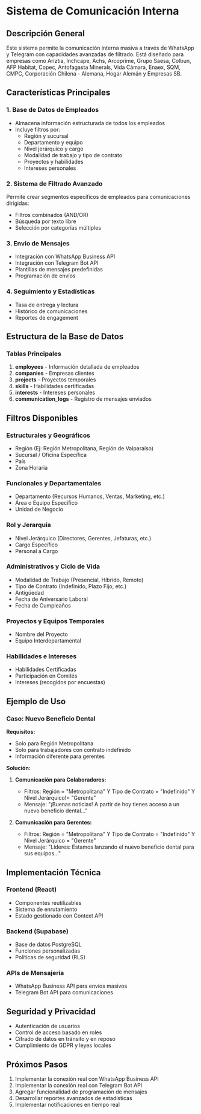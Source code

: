 # Sistema de Comunicación Interna

## Descripción General

Este sistema permite la comunicación interna masiva a través de WhatsApp y Telegram con capacidades avanzadas de filtrado. Está diseñado para empresas como Ariztia, Inchcape, Achs, Arcoprime, Grupo Saesa, Colbun, AFP Habitat, Copec, Antofagasta Minerals, Vida Cámara, Enaex, SQM, CMPC, Corporación Chilena - Alemana, Hogar Alemán y Empresas SB.

## Características Principales

### 1. Base de Datos de Empleados
- Almacena información estructurada de todos los empleados
- Incluye filtros por:
  - Región y sucursal
  - Departamento y equipo
  - Nivel jerárquico y cargo
  - Modalidad de trabajo y tipo de contrato
  - Proyectos y habilidades
  - Intereses personales

### 2. Sistema de Filtrado Avanzado
Permite crear segmentos específicos de empleados para comunicaciones dirigidas:
- Filtros combinados (AND/OR)
- Búsqueda por texto libre
- Selección por categorías múltiples

### 3. Envío de Mensajes
- Integración con WhatsApp Business API
- Integración con Telegram Bot API
- Plantillas de mensajes predefinidas
- Programación de envíos

### 4. Seguimiento y Estadísticas
- Tasa de entrega y lectura
- Histórico de comunicaciones
- Reportes de engagement

## Estructura de la Base de Datos

### Tablas Principales

1. **employees** - Información detallada de empleados
2. **companies** - Empresas clientes
3. **projects** - Proyectos temporales
4. **skills** - Habilidades certificadas
5. **interests** - Intereses personales
6. **communication_logs** - Registro de mensajes enviados

## Filtros Disponibles

### Estructurales y Geográficos
- Región (Ej: Región Metropolitana, Región de Valparaíso)
- Sucursal / Oficina Específica
- País
- Zona Horaria

### Funcionales y Departamentales
- Departamento (Recursos Humanos, Ventas, Marketing, etc.)
- Área o Equipo Específico
- Unidad de Negocio

### Rol y Jerarquía
- Nivel Jerárquico (Directores, Gerentes, Jefaturas, etc.)
- Cargo Específico
- Personal a Cargo

### Administrativos y Ciclo de Vida
- Modalidad de Trabajo (Presencial, Híbrido, Remoto)
- Tipo de Contrato (Indefinido, Plazo Fijo, etc.)
- Antigüedad
- Fecha de Aniversario Laboral
- Fecha de Cumpleaños

### Proyectos y Equipos Temporales
- Nombre del Proyecto
- Equipo Interdepartamental

### Habilidades e Intereses
- Habilidades Certificadas
- Participación en Comités
- Intereses (recogidos por encuestas)

## Ejemplo de Uso

### Caso: Nuevo Beneficio Dental

**Requisitos:**
- Solo para Región Metropolitana
- Solo para trabajadores con contrato indefinido
- Información diferente para gerentes

**Solución:**
1. **Comunicación para Colaboradores:**
   - Filtros: Región = "Metropolitana" Y Tipo de Contrato = "Indefinido" Y Nivel Jerárquico!= "Gerente"
   - Mensaje: "¡Buenas noticias! A partir de hoy tienes acceso a un nuevo beneficio dental..."

2. **Comunicación para Gerentes:**
   - Filtros: Región = "Metropolitana" Y Tipo de Contrato = "Indefinido" Y Nivel Jerárquico = "Gerente"
   - Mensaje: "Líderes: Estamos lanzando el nuevo beneficio dental para sus equipos..."

## Implementación Técnica

### Frontend (React)
- Componentes reutilizables
- Sistema de enrutamiento
- Estado gestionado con Context API

### Backend (Supabase)
- Base de datos PostgreSQL
- Funciones personalizadas
- Políticas de seguridad (RLS)

### APIs de Mensajería
- WhatsApp Business API para envíos masivos
- Telegram Bot API para comunicaciones

## Seguridad y Privacidad

- Autenticación de usuarios
- Control de acceso basado en roles
- Cifrado de datos en tránsito y en reposo
- Cumplimiento de GDPR y leyes locales

## Próximos Pasos

1. Implementar la conexión real con WhatsApp Business API
2. Implementar la conexión real con Telegram Bot API
3. Agregar funcionalidad de programación de mensajes
4. Desarrollar reportes avanzados de estadísticas
5. Implementar notificaciones en tiempo real